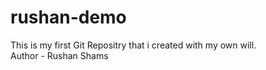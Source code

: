 # rushan-demo
This is my first Git Repositry that i created with my own will.
<br>
Author - Rushan Shams

